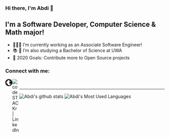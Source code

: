 ### Hi there, I'm Abdi 👋

## I'm a Software Developer, Computer Science & Math major!

- 👨🏾‍💻 I’m currently working as an Associate Software Engineer!
- 📚 📖  I’m also studying a Bachelor of Science at UWA
- 🥅 2020 Goals: Contribute more to Open Source projects

### Connect with me:

[<img align="left" alt="codeSTACKr.com" width="22px" src="https://raw.githubusercontent.com/iconic/open-iconic/master/svg/globe.svg" />][website]
[<img align="left" alt="codeSTACKr | LinkedIn" width="22px" src="https://cdn.jsdelivr.net/npm/simple-icons@v3/icons/linkedin.svg" />][linkedin]

<br />

---
![Abdi's github stats](https://github-readme-stats.vercel.app/api?username=Abdi-Isse&count_private=true&show_icons=true&hide_border=true)
![Abdi's Most Used Languages](https://github-readme-stats.vercel.app/api/top-langs/?username=Abdi-Isse&layout=compact&hide_border=true&langs_count=10)

[website]: https://abdi-isse.github.io/portfolio/
[linkedin]: https://www.linkedin.com/in/Abdi-Isse/

